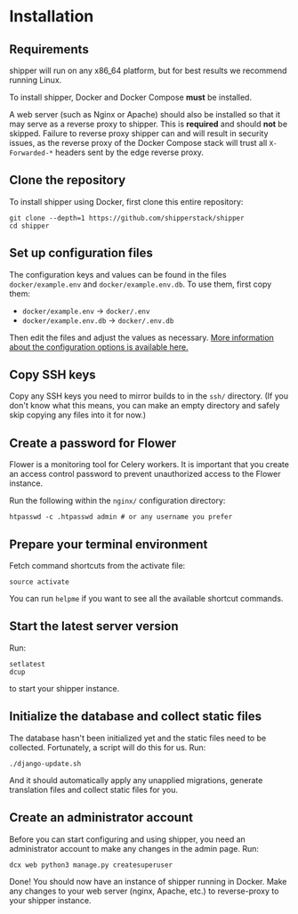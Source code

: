 # Installation

## Requirements

shipper will run on any x86_64 platform, but for best results we recommend running Linux.

To install shipper, Docker and Docker Compose **must** be installed.

A web server (such as Nginx or Apache) should also be installed so that it may serve as a reverse proxy to shipper. This is **required** and should **not** be skipped. Failure to reverse proxy shipper can and will result in security issues, as the reverse proxy of the Docker Compose stack will trust all `X-Forwarded-*` headers sent by the edge reverse proxy. 

## Clone the repository

To install shipper using Docker, first clone this entire repository:

```
git clone --depth=1 https://github.com/shipperstack/shipper
cd shipper
```

## Set up configuration files

The configuration keys and values can be found in the files `docker/example.env` and `docker/example.env.db`. To use them, first copy them:

- `docker/example.env` -> `docker/.env`
- `docker/example.env.db` -> `docker/.env.db`

Then edit the files and adjust the values as necessary. [More information about the configuration options is available here.][configuration]

[configuration]: Configuration.md

## Copy SSH keys

Copy any SSH keys you need to mirror builds to in the `ssh/` directory. (If you don't know what this means, you can make an empty directory and safely skip copying any files into it for now.)

## Create a password for Flower

Flower is a monitoring tool for Celery workers. It is important that you create an access control password to prevent unauthorized access to the Flower instance.

Run the following within the `nginx/` configuration directory:

```
htpasswd -c .htpasswd admin # or any username you prefer
```

## Prepare your terminal environment

Fetch command shortcuts from the activate file:

```
source activate
```

You can run `helpme` if you want to see all the available shortcut commands.

## Start the latest server version

Run:

```
setlatest
dcup
```

to start your shipper instance.

## Initialize the database and collect static files

The database hasn't been initialized yet and the static files need to be collected. Fortunately, a script will do this for us. Run:

```
./django-update.sh
```

And it should automatically apply any unapplied migrations, generate translation files and collect static files for you.


## Create an administrator account

Before you can start configuring and using shipper, you need an administrator account to make any changes in the admin page. Run:

```
dcx web python3 manage.py createsuperuser
```

Done! You should now have an instance of shipper running in Docker. Make any changes to your web server (nginx, Apache, etc.) to reverse-proxy to your shipper instance.